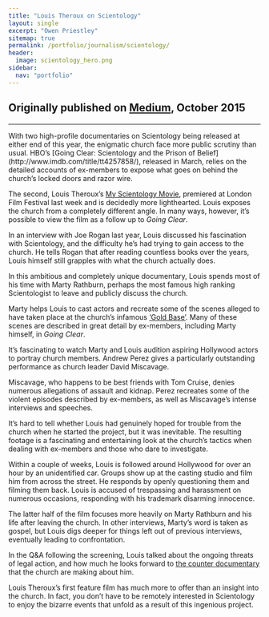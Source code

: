 ```yaml
---
title: "Louis Theroux on Scientology"
layout: single
excerpt: "Owen Priestley"
sitemap: true
permalink: /portfolio/journalism/scientology/
header:
  image: scientology_hero.png
sidebar:
  nav: "portfolio"
---
```

<h2 class="subtitle">Originally published on <a href="https://medium.com/@owenpriestley/louis-theroux-on-scientology-741cad9ca4ef#.s6qq0jbud">Medium</a>, October 2015</h2>
<h4> </h4>
<hr>
With two high-profile documentaries on Scientology being released at either end of this year, the enigmatic church face more public scrutiny than usual. HBO’s [Going Clear: Scientology and the Prison of Belief](http://www.imdb.com/title/tt4257858/), released in March, relies on the detailed accounts of ex-members to expose what goes on behind the church’s locked doors and razor wire.  

The second, Louis Theroux’s [My Scientology Movie](https://whatson.bfi.org.uk/lff/Online/default.asp?BOparam::WScontent::loadArticle::permalink=myscientologymovie), premiered at London Film Festival last week and is decidedly more lighthearted. Louis exposes the church from a completely different angle. In many ways, however, it’s possible to view the film as a follow up to _Going Clear_.  

In an interview with Joe Rogan last year, Louis discussed his fascination with Scientology, and the difficulty he’s had trying to gain access to the church. He tells Rogan that after reading countless books over the years, Louis himself still grapples with what the church actually does.

In this ambitious and completely unique documentary, Louis spends most of his time with Marty Rathburn, perhaps the most famous high ranking Scientologist to leave and publicly discuss the church.  

Marty helps Louis to cast actors and recreate some of the scenes alleged to have taken place at the church’s infamous [‘Gold Base’](https://en.wikipedia.org/wiki/Gold_Base). Many of these scenes are described in great detail by ex-members, including Marty himself, in _Going Clear_.  

It’s fascinating to watch Marty and Louis audition aspiring Hollywood actors to portray church members. Andrew Perez gives a particularly outstanding performance as church leader David Miscavage.  

Miscavage, who happens to be best friends with Tom Cruise, denies numerous allegations of assault and kidnap. Perez recreates some of the violent episodes described by ex-members, as well as Miscavage’s intense interviews and speeches.  

It’s hard to tell whether Louis had genuinely hoped for trouble from the church when he started the project, but it was inevitable. The resulting footage is a fascinating and entertaining look at the church’s tactics when dealing with ex-members and those who dare to investigate.  

Within a couple of weeks, Louis is followed around Hollywood for over an hour by an unidentified car. Groups show up at the casting studio and film him from across the street. He responds by openly questioning them and filming them back. Louis is accused of trespassing and harassment on numerous occasions, responding with his trademark disarming innocence.  

The latter half of the film focuses more heavily on Marty Rathburn and his life after leaving the church. In other interviews, Marty’s word is taken as gospel, but Louis digs deeper for things left out of previous interviews, eventually leading to confrontation.  

In the Q&A following the screening, Louis talked about the ongoing threats of legal action, and how much he looks forward to [the counter documentary](http://www.theguardian.com/film/2015/may/04/counter-documentaries-louis-theroux-church-of-scientology) that the church are making about him.  

Louis Theroux’s first feature film has much more to offer than an insight into the church. In fact, you don’t have to be remotely interested in Scientology to enjoy the bizarre events that unfold as a result of this ingenious project.